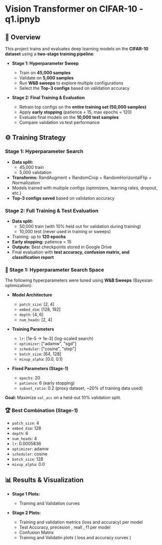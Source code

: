 # Vision Transformer on CIFAR-10 - q1.ipnyb
## 📌 Overview  
This project trains and evaluates deep learning models on the **CIFAR-10 dataset** using a **two-stage training pipeline**:  

- **Stage 1: Hyperparameter Sweep**  
  - Train on **45,000 samples**  
  - Validate on **5,000 samples**  
  - Run **W&B sweeps** to explore multiple configurations  
  - Select the **Top-3 configs** based on validation accuracy  

- **Stage 2: Final Training & Evaluation**  
  - Retrain top configs on the **entire training set (50,000 samples)**  
  - Apply **early stopping** (patience = 15, max epochs = 120)  
  - Evaluate final models on the **10,000 test samples**  
  - Compare validation vs test performance  
## ⚙️ Training Strategy  

### Stage 1: Hyperparameter Search  
- **Data split:**  
  - 45,000 train  
  - 5,000 validation  
- **Transforms:** RandAugment + RandomCrop + RandomHorizontalFlip + Normalization  
- Models trained with multiple configs (optimizers, learning rates, dropout, etc.)  
- **Top-3 configs saved** based on validation accuracy  

### Stage 2: Full Training & Test Evaluation  
- **Data split:**  
  - 50,000 train (with 10% held out for validation during training)  
  - 10,000 test (never used in training or sweeps)  
- Training: up to **120 epochs**  
- **Early stopping:** patience = 15  
- **Outputs:** Best checkpoints stored in Google Drive  
- Final evaluation with **test accuracy, confusion matrix, and classification report**
### 🔧 Stage 1: Hyperparameter Search Space  

The following hyperparameters were tuned using **W&B Sweeps** (Bayesian optimization):  

- **Model Architecture**  
  - `patch_size`: [2, 4]  
  - `embed_dim`: [128, 192]  
  - `depth`: [4, 6]  
  - `num_heads`: [2, 4]  

- **Training Parameters**  
  - `lr`: [1e-5 → 1e-3] (log-scaled search)  
  - `optimizer`: ["adamw", "sgd"]  
  - `scheduler`: ["cosine", "step"]  
  - `batch_size`: [64, 128]  
  - `mixup_alpha`: [0.0, 0.1]  

- **Fixed Parameters (Stage-1)**  
  - `epochs`: 20  
  - `patience`: 6 (early stopping)  
  - `subset_ratio`: 0.2 (proxy dataset, ~20% of training data used)  

**Goal:** Maximize `val_acc` on a held-out 10% validation split.  
### 🏆 Best Combination (Stage-1)

- `patch_size`: 4  
- `embed_dim`: 128  
- `depth`: 6  
- `num_heads`: 4  
- `lr`: 0.0005836  
- `optimizer`: adamw  
- `scheduler`: cosine  
- `batch_size`: 128  
- `mixup_alpha`: 0.0  

## 📊 Results & Visualization  

- **Stage 1 Plots:**  
  - Training and Validation curves 

- **Stage 2 Plots:**  
  - Training and validation metrics (loss and accuracy) per model
  - Test Accuracy, precesion , reall , f1  per model
  - Confusion Matrix
  - Training and Validatin plots ( loss and accuracy curves )
